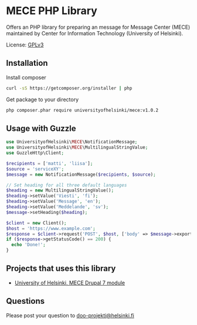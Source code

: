 # MECE PHP Library
Offers an PHP library for preparing an message for Message Center (MECE)
maintained by Center for Information Technology (University of Helsinki).

License: [GPLv3](LICENSE.txt)

## Installation

Install composer

```bash
curl -sS https://getcomposer.org/installer | php
```

Get package to your directory

```bash
php composer.phar require universityofhelsinki/mece:v1.0.2
```

## Usage with Guzzle

```php
use UniversityofHelsinki\MECE\NotificationMessage;
use UniversityofHelsinki\MECE\MultilingualStringValue;
use GuzzleHttp\Client;

$recipients = ['matti', 'liisa'];
$source = 'serviceXY';
$message = new NotificationMessage($recipients, $source);

// Set heading for all three default languages
$heading = new MultilingualStringValue();
$heading->setValue('Viesti', 'fi');
$heading->setValue('Message', 'en');
$heading->setValue('Meddelande', 'sv');
$message->setHeading($heading);

$client = new Client();
$host = 'https://www.example.com';
$response = $client->request('POST', $host, ['body' => $message->export()]);
if ($response->getStatusCode() == 200) {
  echo 'Done!';
}
```

## Projects that uses this library
* [University of Helsinki, MECE Drupal 7 module](https://github.com/UH-StudentServices/uh-mece/tree/7.x-1.x)

## Questions
Please post your question to doo-projekti@helsinki.fi
